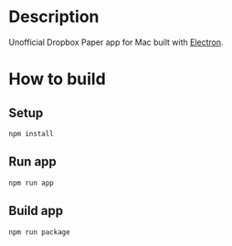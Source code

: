 # Description

Unofficial Dropbox Paper app for Mac built with [Electron](https://electronjs.org/).

# How to build

## Setup

```shell
npm install
```

## Run app

```shell
npm run app
```

## Build app

```shell
npm run package
```
